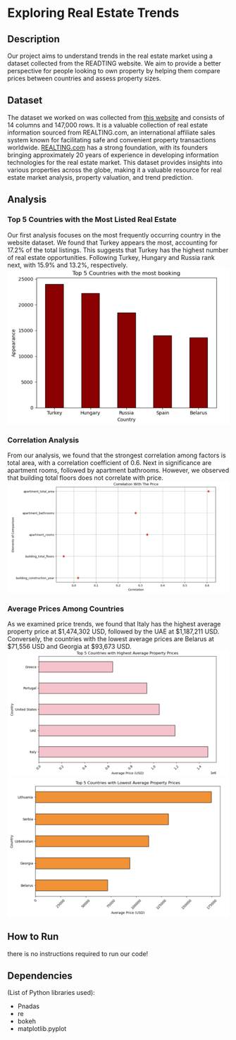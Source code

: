 # Exploring Real Estate Trends
## Description
Our project aims to understand trends in the real estate market using a dataset collected from the READTING website. We aim to provide a better perspective for people looking to own property by helping them compare prices between countries and assess property sizes.

## Dataset
The dataset we worked on was collected from [this website](https://www.kaggle.com/datasets/toriqulstu/worlds-real-estate-data147k) and consists of 14 columns and 147,000 rows. It is a valuable collection of real estate information sourced from REALTING.com, an international affiliate sales system known for facilitating safe and convenient property transactions worldwide. [REALTING.com](https://realting.com/) has a strong foundation, with its founders bringing approximately 20 years of experience in developing information technologies for the real estate market. This dataset provides insights into various properties across the globe, making it a valuable resource for real estate market analysis, property valuation, and trend prediction.


## Analysis
### Top 5 Countries with the Most Listed Real Estate
Our first analysis focuses on the most frequently occurring country in the website dataset. We found that Turkey appears the most, accounting for 17.2% of the total listings. This suggests that Turkey has the highest number of real estate opportunities. Following Turkey, Hungary and Russia rank next, with 15.9% and 13.2%, respectively.
![1](assets/figures/top.png)

### Correlation Analysis
From our analysis, we found that the strongest correlation among factors is total area, with a correlation coefficient of 0.6. Next in significance are apartment rooms, followed by apartment bathrooms. However, we observed that building total floors does not correlate with price.
![cor](assets/figures/corrr.png)


### Average Prices Among Countries
As we examined price trends, we found that Italy has the highest average property price at $1,474,302 USD, followed by the UAE at $1,187,211 USD.
Conversely, the countries with the lowest average prices are Belarus at $71,556 USD and Georgia at $93,673 USD.
![top](assets/figures/high.png)
![lowest](assets/figures/lowest.png)

## How to Run
there is no instructions required to run our code!



## Dependencies
(List of Python libraries used):

- Pnadas
- re
- bokeh
- matplotlib.pyplot
